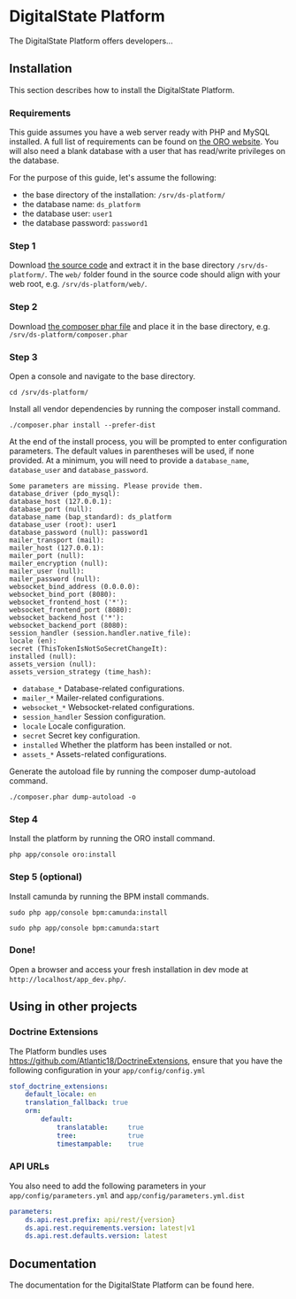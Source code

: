 DigitalState Platform
=====================

The DigitalState Platform offers developers...

## Installation

This section describes how to install the DigitalState Platform.

### Requirements

This guide assumes you have a web server ready with PHP and MySQL installed. A full list of requirements can be found on [the ORO website](https://www.orocrm.com/documentation/index/current/system-requirements). You will also need a blank database with a user that has read/write privileges on the database.

For the purpose of this guide, let's assume the following:
 
* the base directory of the installation: `/srv/ds-platform/`
* the database name: `ds_platform`
* the database user: `user1`
* the database password: `password1`

### Step 1

Download [the source code](https://github.com/DigitalState/Platform/archive/master.zip) and extract it in the base directory `/srv/ds-platform/`. The `web/` folder found in the source code should align with your web root, e.g. `/srv/ds-platform/web/`.

### Step 2

Download [the composer phar file](https://getcomposer.org/composer.phar) and place it in the base directory, e.g. `/srv/ds-platform/composer.phar`

### Step 3

Open a console and navigate to the base directory.
 
`cd /srv/ds-platform/`

Install all vendor dependencies by running the composer install command.

`./composer.phar install --prefer-dist`

At the end of the install process, you will be prompted to enter configuration parameters. The default values in parentheses will be used, if none provided. At a minimum, you will need to provide a `database_name`, `database_user` and `database_password`.

```
Some parameters are missing. Please provide them.
database_driver (pdo_mysql): 
database_host (127.0.0.1): 
database_port (null): 
database_name (bap_standard): ds_platform
database_user (root): user1
database_password (null): password1
mailer_transport (mail): 
mailer_host (127.0.0.1): 
mailer_port (null): 
mailer_encryption (null): 
mailer_user (null): 
mailer_password (null): 
websocket_bind_address (0.0.0.0): 
websocket_bind_port (8080): 
websocket_frontend_host ('*'): 
websocket_frontend_port (8080): 
websocket_backend_host ('*'): 
websocket_backend_port (8080): 
session_handler (session.handler.native_file): 
locale (en): 
secret (ThisTokenIsNotSoSecretChangeIt): 
installed (null): 
assets_version (null): 
assets_version_strategy (time_hash):
```

* `database_*` Database-related configurations.
* `mailer_*` Mailer-related configurations.
* `websocket_*` Websocket-related configurations.
* `session_handler` Session configuration.
* `locale` Locale configuration.
* `secret` Secret key configuration.
* `installed` Whether the platform has been installed or not.
* `assets_*` Assets-related configurations.

Generate the autoload file by running the composer dump-autoload command.

`./composer.phar dump-autoload -o`

### Step 4

Install the platform by running the ORO install command.

`php app/console oro:install`

### Step 5 (optional)

Install camunda by running the BPM install commands.

`sudo php app/console bpm:camunda:install`

`sudo php app/console bpm:camunda:start`

### Done!

Open a browser and access your fresh installation in dev mode at `http://localhost/app_dev.php/`.

## Using in other projects

### Doctrine Extensions

The Platform bundles uses https://github.com/Atlantic18/DoctrineExtensions, ensure that you have the following configuration in your `app/config/config.yml`

```yaml
stof_doctrine_extensions:
    default_locale: en
    translation_fallback: true
    orm:
        default:
            translatable:     true
            tree:             true
            timestampable:    true
```

### API URLs

You also need to add the following parameters in your `app/config/parameters.yml` and `app/config/parameters.yml.dist`

```yaml
parameters:
    ds.api.rest.prefix: api/rest/{version}
    ds.api.rest.requirements.version: latest|v1
    ds.api.rest.defaults.version: latest
```

## Documentation

The documentation for the DigitalState Platform can be found here.

